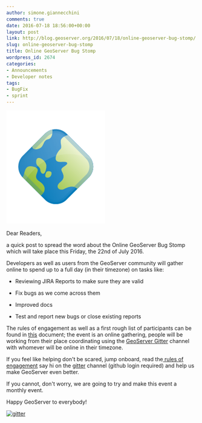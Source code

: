 ```yaml
---
author: simone.giannecchini
comments: true
date: 2016-07-18 18:56:00+00:00
layout: post
link: http://blog.geoserver.org/2016/07/18/online-geoserver-bug-stomp/
slug: online-geoserver-bug-stomp
title: Online GeoServer Bug Stomp
wordpress_id: 2674
categories:
- Announcements
- Developer notes
tags:
- BugFix
- sprint
---
```


[![geoserver_icon](/img/uploads/geoserver_icon.png)](/img/uploads/geoserver_icon.png)

Dear Readers,

a quick post to spread the word about the Online GeoServer Bug Stomp which will take place this Friday, the 22nd of July 2016.

Developers as well as users from the GeoServer community will gather online to spend up to a full day (in their timezone) on tasks like:



 	
  * Reviewing JIRA Reports to make sure they are valid

 	
  * Fix bugs as we come across them

 	
  * Improved docs

 	
  * Test and report new bugs or close existing reports


The rules of engagement as well as a first rough list of participants can be found in [this](https://docs.google.com/document/d/1xgZbQX0dvHGhdi-v9EnctAYXTX-btEctKmJboz7vvlE/edit?usp=sharing) document; the event is an online gathering, people will be working from their place coordinating using the [GeoServer Gitter](https://gitter.im/geoserver) channel with whomever will be online in their timezone.

If you feel like helping don't be scared, jump onboard, read the[ rules of engagement](https://docs.google.com/document/d/1xgZbQX0dvHGhdi-v9EnctAYXTX-btEctKmJboz7vvlE/edit?usp=sharing) say hi on the [gitter](https://gitter.im/geoserver) channel (github login required) and help us make GeoServer even better.

If you cannot, don't worry, we are going to try and make this event a monthly event.

Happy GeoServer to everybody!

[![gitter](/img/uploads/gitter.png)](https://gitter.im/geoserver)
